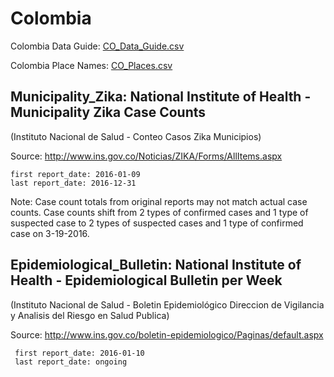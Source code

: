 # Colombia

Colombia Data Guide\: [CO_Data_Guide.csv](CO_Data_Guide.csv)

Colombia Place Names: [CO_Places.csv](CO_Places.csv)

## Municipality_Zika: National Institute of Health - Municipality Zika Case Counts
\(Instituto Nacional de Salud - Conteo Casos Zika Municipios\)

Source: <http://www.ins.gov.co/Noticias/ZIKA/Forms/AllItems.aspx>

    first report_date: 2016-01-09
    last report_date: 2016-12-31  
  
Note: 
Case count totals from original reports may not match actual case counts.
Case counts shift from 2 types of confirmed cases and 1 type of suspected case to 2 types of suspected cases and 1 type of confirmed case on 3-19-2016.  
  
## Epidemiological_Bulletin: National Institute of Health - Epidemiological Bulletin per Week  
\(Instituto Nacional de Salud - Boletin Epidemiológico Direccion de Vigilancia y Analisis del Riesgo en Salud Publica\)  
  
Source: <http://www.ins.gov.co/boletin-epidemiologico/Paginas/default.aspx>  
  
     first report_date: 2016-01-10  
     last report_date: ongoing  
